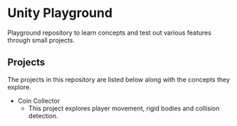 # Unity Playground

Playground repository to learn concepts and test out various features through small projects.

## Projects
The projects in this repository are listed below along with the concepts they explore.
- Coin Collector
  - This project explores player movement, rigid bodies and collision detection.
